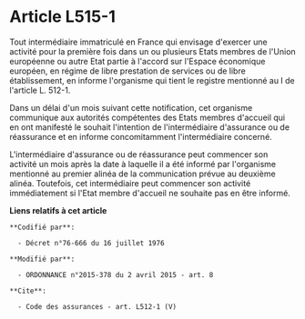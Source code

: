 # Article L515-1

Tout intermédiaire immatriculé en France qui envisage d'exercer une activité pour la première fois dans un ou plusieurs Etats
membres de l'Union européenne ou autre Etat partie à l'accord sur l'Espace économique européen, en régime de libre prestation
de services ou de libre établissement, en informe l'organisme qui tient le registre mentionné au I de l'article L. 512-1. 

Dans un délai d'un mois suivant cette notification, cet organisme communique aux autorités compétentes des Etats membres
d'accueil qui en ont manifesté le souhait l'intention de l'intermédiaire d'assurance ou de réassurance et en informe
concomitamment l'intermédiaire concerné. 

L'intermédiaire d'assurance ou de réassurance peut commencer son activité un mois après la date à laquelle il a été informé
par l'organisme mentionné au premier alinéa de la communication prévue au deuxième alinéa. Toutefois, cet intermédiaire peut
commencer son activité immédiatement si l'Etat membre d'accueil ne souhaite pas en être informé.

**Liens relatifs à cet article**

	**Codifié par**:

	  - Décret n°76-666 du 16 juillet 1976

	**Modifié par**:

	  - ORDONNANCE n°2015-378 du 2 avril 2015 - art. 8

	**Cite**:

	  - Code des assurances - art. L512-1 (V)
